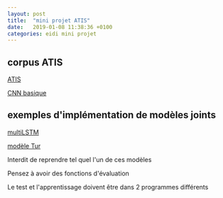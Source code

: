 ```yaml
---
layout: post
title:  "mini projet ATIS"
date:   2019-01-08 11:38:36 +0100
categories: eidi mini projet
---
```


## corpus ATIS

[ATIS](https://sophierosset.github.io/data/data-atis.tar.gz)

[CNN basique](https://sophierosset.github.io/data/atis-cnn.py)

## exemples d'implémentation de modèles joints

 [multiLSTM](https://github.com/SNUDerek/multiLSTM)
 
 [modèle Tur](https://github.com/yvchen/JointSLU)

Interdit de reprendre tel quel l'un de ces modèles

Pensez à avoir des fonctions d'évaluation

Le test et l'apprentissage doivent être dans 2 programmes différents


